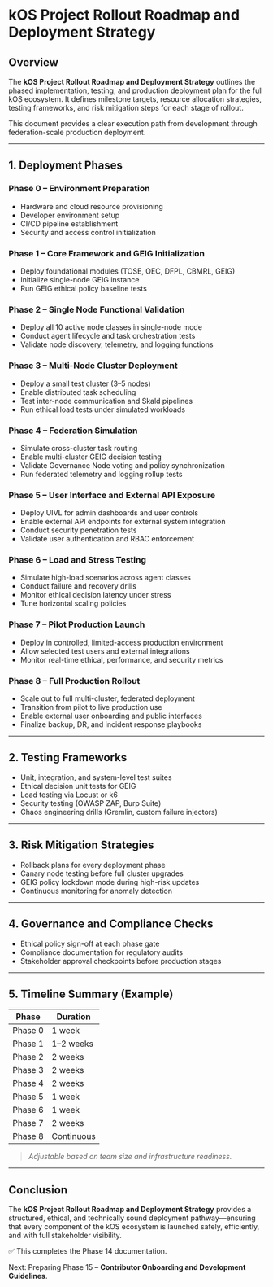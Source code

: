 # kOS Project Rollout Roadmap and Deployment Strategy

## Overview
The **kOS Project Rollout Roadmap and Deployment Strategy** outlines the phased implementation, testing, and production deployment plan for the full kOS ecosystem. It defines milestone targets, resource allocation strategies, testing frameworks, and risk mitigation steps for each stage of rollout.

This document provides a clear execution path from development through federation-scale production deployment.

---

## 1. Deployment Phases

### Phase 0 – Environment Preparation
- Hardware and cloud resource provisioning
- Developer environment setup
- CI/CD pipeline establishment
- Security and access control initialization

### Phase 1 – Core Framework and GEIG Initialization
- Deploy foundational modules (TOSE, OEC, DFPL, CBMRL, GEIG)
- Initialize single-node GEIG instance
- Run GEIG ethical policy baseline tests

### Phase 2 – Single Node Functional Validation
- Deploy all 10 active node classes in single-node mode
- Conduct agent lifecycle and task orchestration tests
- Validate node discovery, telemetry, and logging functions

### Phase 3 – Multi-Node Cluster Deployment
- Deploy a small test cluster (3–5 nodes)
- Enable distributed task scheduling
- Test inter-node communication and Skald pipelines
- Run ethical load tests under simulated workloads

### Phase 4 – Federation Simulation
- Simulate cross-cluster task routing
- Enable multi-cluster GEIG decision testing
- Validate Governance Node voting and policy synchronization
- Run federated telemetry and logging rollup tests

### Phase 5 – User Interface and External API Exposure
- Deploy UIVL for admin dashboards and user controls
- Enable external API endpoints for external system integration
- Conduct security penetration tests
- Validate user authentication and RBAC enforcement

### Phase 6 – Load and Stress Testing
- Simulate high-load scenarios across agent classes
- Conduct failure and recovery drills
- Monitor ethical decision latency under stress
- Tune horizontal scaling policies

### Phase 7 – Pilot Production Launch
- Deploy in controlled, limited-access production environment
- Allow selected test users and external integrations
- Monitor real-time ethical, performance, and security metrics

### Phase 8 – Full Production Rollout
- Scale out to full multi-cluster, federated deployment
- Transition from pilot to live production use
- Enable external user onboarding and public interfaces
- Finalize backup, DR, and incident response playbooks

---

## 2. Testing Frameworks

- Unit, integration, and system-level test suites
- Ethical decision unit tests for GEIG
- Load testing via Locust or k6
- Security testing (OWASP ZAP, Burp Suite)
- Chaos engineering drills (Gremlin, custom failure injectors)

---

## 3. Risk Mitigation Strategies

- Rollback plans for every deployment phase
- Canary node testing before full cluster upgrades
- GEIG policy lockdown mode during high-risk updates
- Continuous monitoring for anomaly detection

---

## 4. Governance and Compliance Checks

- Ethical policy sign-off at each phase gate
- Compliance documentation for regulatory audits
- Stakeholder approval checkpoints before production stages

---

## 5. Timeline Summary (Example)

| Phase | Duration |
|------|---------|
| Phase 0 | 1 week |
| Phase 1 | 1–2 weeks |
| Phase 2 | 2 weeks |
| Phase 3 | 2 weeks |
| Phase 4 | 2 weeks |
| Phase 5 | 1 week |
| Phase 6 | 1 week |
| Phase 7 | 2 weeks |
| Phase 8 | Continuous |

> *Adjustable based on team size and infrastructure readiness.*

---

## Conclusion
The **kOS Project Rollout Roadmap and Deployment Strategy** provides a structured, ethical, and technically sound deployment pathway—ensuring that every component of the kOS ecosystem is launched safely, efficiently, and with full stakeholder visibility.

✅ This completes the Phase 14 documentation.

Next: Preparing Phase 15 – **Contributor Onboarding and Development Guidelines**.

